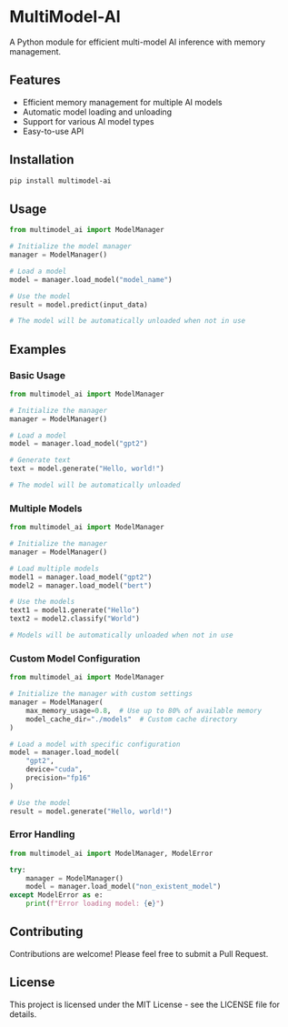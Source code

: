# MultiModel-AI

A Python module for efficient multi-model AI inference with memory management.

## Features

- Efficient memory management for multiple AI models
- Automatic model loading and unloading
- Support for various AI model types
- Easy-to-use API

## Installation

```bash
pip install multimodel-ai
```

## Usage

```python
from multimodel_ai import ModelManager

# Initialize the model manager
manager = ModelManager()

# Load a model
model = manager.load_model("model_name")

# Use the model
result = model.predict(input_data)

# The model will be automatically unloaded when not in use
```

## Examples

### Basic Usage

```python
from multimodel_ai import ModelManager

# Initialize the manager
manager = ModelManager()

# Load a model
model = manager.load_model("gpt2")

# Generate text
text = model.generate("Hello, world!")

# The model will be automatically unloaded
```

### Multiple Models

```python
from multimodel_ai import ModelManager

# Initialize the manager
manager = ModelManager()

# Load multiple models
model1 = manager.load_model("gpt2")
model2 = manager.load_model("bert")

# Use the models
text1 = model1.generate("Hello")
text2 = model2.classify("World")

# Models will be automatically unloaded when not in use
```

### Custom Model Configuration

```python
from multimodel_ai import ModelManager

# Initialize the manager with custom settings
manager = ModelManager(
    max_memory_usage=0.8,  # Use up to 80% of available memory
    model_cache_dir="./models"  # Custom cache directory
)

# Load a model with specific configuration
model = manager.load_model(
    "gpt2",
    device="cuda",
    precision="fp16"
)

# Use the model
result = model.generate("Hello, world!")
```

### Error Handling

```python
from multimodel_ai import ModelManager, ModelError

try:
    manager = ModelManager()
    model = manager.load_model("non_existent_model")
except ModelError as e:
    print(f"Error loading model: {e}")
```

## Contributing

Contributions are welcome! Please feel free to submit a Pull Request.

## License

This project is licensed under the MIT License - see the LICENSE file for details. 